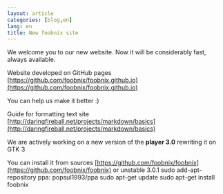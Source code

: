 ```yaml
---
layout: article
categories: [blog,en]
lang: en
title: New foobnix site
---
```


We welcome you to our new website.
Now it will be considerably fast, always available.

Website developed on GitHub pages
[https://github.com/foobnix/foobnix.github.io](https://github.com/foobnix/foobnix.github.io)

You can help us make it better :)


Guide for formatting text site
[http://daringfireball.net/projects/markdown/basics](http://daringfireball.net/projects/markdown/basics)

We are actively working on a new version of the <b>player 3.0</b> rewriting it on GTK 3

You can install it from sources
[https://github.com/foobnix/foobnix](https://github.com/foobnix/foobnix)
or
    unstable 3.0.1
    sudo add-apt-repository ppa: popsul1993/ppa
    sudo apt-get update
    sudo apt-get install foobnix